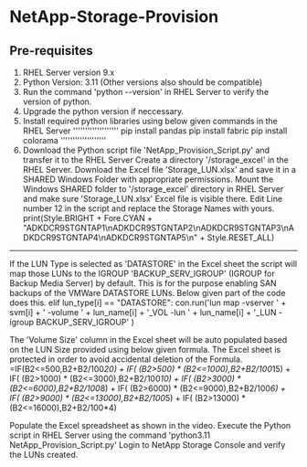 # NetApp-Storage-Provision

Pre-requisites
--------------------------------------------------------------------------------------------------------------------------
1. RHEL Server version 9.x
2. Python Version: 3.11 (Other versions also should be compatible)
3. Run the command 'python --version' in RHEL Server to verify the version of python.
4. Upgrade the python version if neccessary.
5. Install required python libraries using below given commands in the RHEL Server
'''''''''''''''''''
pip install pandas
pip install fabric
pip install colorama
'''''''''''''''''''
6. Download the Python script file 'NetApp_Provision_Script.py' and transfer it to the RHEL Server
Create a directory '/storage_excel' in the RHEL Server.
Download the Excel file 'Storage_LUN.xlsx' and save it in a SHARED Windows Folder with appropriate permissions.
Mount the Windows SHARED folder to '/storage_excel' directory in RHEL Server and make sure 'Storage_LUN.xlsx' Excel file is visible there.
Edit Line number 12 in the script and replace the Storage Names with yours.
print(Style.BRIGHT + Fore.CYAN + "ADKDCR9STGNTAP1\nADKDCR9STGNTAP2\nADKDCR9STGNTAP3\nADKDCR9STGNTAP4\nADKDCR9STGNTAP5\n" + Style.RESET_ALL)

--------------------------------------------------------------------------------------------------------------------------

If the LUN Type is selected as 'DATASTORE' in the Excel sheet the script will map those LUNs to the IGROUP 'BACKUP_SERV_IGROUP' (IGROUP for Backup Media Server) by default. This is for the purpose enabling SAN backups of the VMWare DATASTORE LUNs. Below given part of the code does this.
elif lun_type[i] == "DATASTORE":
    con.run('lun map -vserver ' + svm[i] + ' -volume ' + lun_name[i] + '_VOL -lun ' + lun_name[i] + '_LUN -igroup BACKUP_SERV_IGROUP' )

The 'Volume Size' column in the Excel sheet will be auto populated based on the LUN Size provided using below given formula. The Excel sheet is protected in order to avoid accidental deletion of the Formula.
=IF(B2<=500,B2+B2/100*20) + IF( (B2>500) * (B2<=1000),B2+B2/100*15) + IF( (B2>1000) * (B2<=3000),B2+B2/100*10) + IF( (B2>3000) * (B2<=6000),B2+B2/100*8) + IF( (B2>6000) * (B2<=9000),B2+B2/100*6) + IF( (B2>9000) * (B2<=13000),B2+B2/100*5) + IF( (B2>13000) * (B2<=16000),B2+B2/100*4)

Populate the Excel spreadsheet as shown in the video.
Execute the Python script in RHEL Server using the command 'python3.11 NetApp_Provision_Script.py'
Login to NetApp Storage Console and verify the LUNs created.
